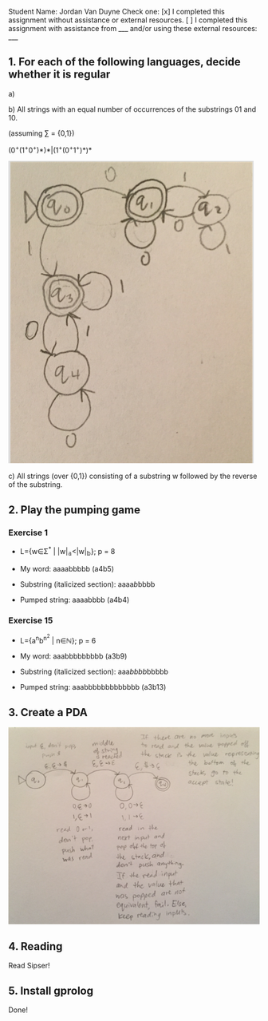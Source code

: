 Student Name: Jordan Van Duyne
Check one:
[x] I completed this assignment without assistance or external resources.
[ ] I completed this assignment with assistance from \_\_\_
   and/or using these external resources: ___

## 1. For each of the following languages, decide whether it is regular

a)

b) All strings with an equal number of occurrences of the substrings 01 and 10.

(assuming ∑ = {0,1})

(0<sup>+</sup>(1<sup>+</sup>0<sup>+</sup>)\*)\*|(1<sup>+</sup>(0<sup>+</sup>1<sup>+</sup>)\*)*

![1b DFA](images/1b.png)

c) All strings (over {0,1}) consisting of a substring w followed by the reverse of the substring.

## 2. Play the pumping game

### Exercise 1

* L={w∈Σ<sup>\*</sup> | |w|<sub>𝕒</sub><|w|<sub>𝕓</sub>}; p = 8

* My word: aaaabbbbb (a4b5)

* Substring (italicized section): aaaa*b*bbbb

* Pumped string: aaaabbbb (a4b4)

### Exercise 15

* L={a<sup>n</sup>b<sup>n<sup>2</sup></sup> | n∈ℕ}; p = 6

* My word: aaabbbbbbbbb (a3b9)

* Substring (italicized section): aaa*bbbb*bbbbb

* Pumped string: aaabbbbbbbbbbbbb (a3b13)

## 3. Create a PDA
 ![PDA](images/3.png)

## 4. Reading

Read Sipser!

## 5. Install gprolog

Done!
